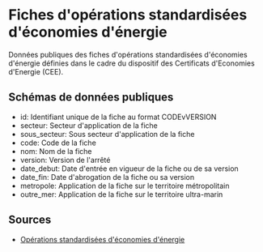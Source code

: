 # Fiches d'opérations standardisées d'économies d'énergie

Données publiques des fiches d'opérations standardisées d'économies d'énergie définies dans le cadre du dispositif des Certificats d'Economies d'Energie (CEE).

## Schémas de données publiques

- id: Identifiant unique de la fiche au format CODEvVERSION
- secteur: Secteur d'application de la fiche
- sous_secteur: Sous secteur d'application de la fiche
- code: Code de la fiche
- nom: Nom de la fiche
- version: Version de l'arrêté
- date_debut: Date d'entrée en vigueur de la fiche ou de sa version
- date_fin: Date d'abrogation de la fiche ou sa version
- metropole: Application de la fiche sur le territoire métropolitain
- outre_mer: Application de la fiche sur le territoire ultra-marin

## Sources

- [Opérations standardisées d'économies d'énergie](https://www.ecologie.gouv.fr/politiques-publiques/operations-standardisees-deconomies-denergie)
